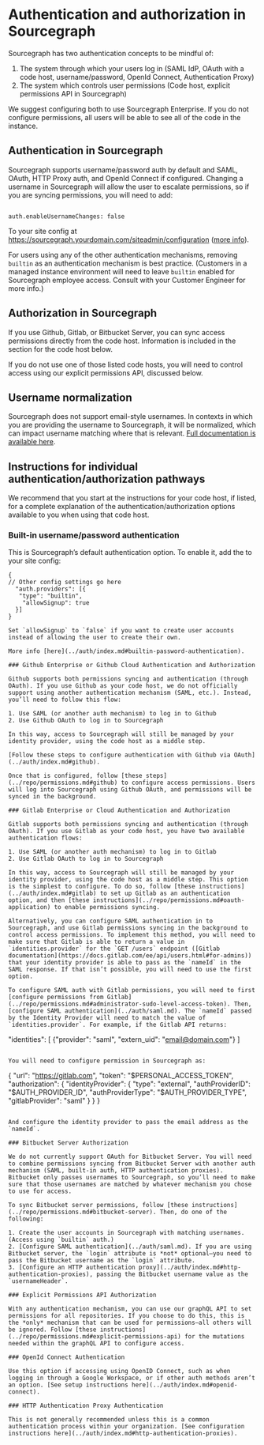 # Authentication and authorization in Sourcegraph

Sourcegraph has two authentication concepts to be mindful of:

1. The system through which your users log in (SAML IdP, OAuth with a code host, username/password, OpenId Connect, Authentication Proxy)
2. The system which controls user permissions (Code host, explicit permissions API in Sourcegraph)

We suggest configuring both to use Sourcegraph Enterprise. If you do not configure permissions, all users will be able to see all of the code in the instance.

## Authentication in Sourcegraph

Sourcegraph supports username/password auth by default and SAML, OAuth, HTTP Proxy auth, and OpenId Connect if configured. Changing a username in Sourcegraph will allow the user to escalate permissions, so if you are syncing permissions, you will need to add:

```

auth.enableUsernameChanges: false

```

To your site config at https://sourcegraph.yourdomain.com/siteadmin/configuration ([more info](./site_config.md#view-and-edit-site-configuration)). 

For users using any of the other authentication mechanisms, removing `builtin` as an authentication mechanism is best practice. (Customers in a managed instance environment will need to leave `builtin` enabled for Sourcegraph employee access. Consult with your Customer Engineer for more info.)

## Authorization in Sourcegraph

If you use Github, Gitlab, or Bitbucket Server, you can sync access permissions directly from the code host. Information is included in the section for the code host below. 

If you do not use one of those listed code hosts, you will need to control access using our explicit permissions API, discussed below.

## Username normalization

Sourcegraph does not support email-style usernames. In contexts in which you are providing the username to Sourcegraph, it will be normalized, which can impact username matching where that is relevant. [Full documentation is available here](../auth/index.md#username-normalization).

## Instructions for individual authentication/authorization pathways

We recommend that you start at the instructions for your code host, if listed, for a complete explanation of the authentication/authorization options available to you when using that code host.

### Built-in username/password authentication

This is Sourcegraph’s default authentication option. To enable it, add the to your site config:

```
{
// Other config settings go here
  "auth.providers": [{
​   "type": "builtin",
    "allowSignup": true 
  }]
}

Set `allowSignup` to `false` if you want to create user accounts instead of allowing the user to create their own.

More info [here](../auth/index.md#builtin-password-authentication). 

### Github Enterprise or Github Cloud Authentication and Authorization

Github supports both permissions syncing and authentication (through OAuth). If you use Github as your code host, we do not officially support using another authentication mechanism (SAML, etc.). Instead, you’ll need to follow this flow:

1. Use SAML (or another auth mechanism) to log in to Github
2. Use Github OAuth to log in to Sourcegraph

In this way, access to Sourcegraph will still be managed by your identity provider, using the code host as a middle step.

[Follow these steps to configure authentication with Github via OAuth](../auth/index.md#github). 

Once that is configured, follow [these steps](../repo/permissions.md#github) to configure access permissions. Users will log into Sourcegraph using Github OAuth, and permissions will be synced in the background.

### Gitlab Enterprise or Cloud Authentication and Authorization

Gitlab supports both permissions syncing and authentication (through OAuth). If you use Gitlab as your code host, you have two available authentication flows:

1. Use SAML (or another auth mechanism) to log in to Gitlab
2. Use Gitlab OAuth to log in to Sourcegraph

In this way, access to Sourcegraph will still be managed by your identity provider, using the code host as a middle step. This option is the simplest to configure. To do so, follow [these instructions](../auth/index.md#gitlab) to set up Gitlab as an authentication option, and then [these instructions](../repo/permissions.md#oauth-application) to enable permissions syncing.

Alternatively, you can configure SAML authentication in to Sourcegraph, and use Gitlab permissions syncing in the background to control access permissions. To implement this method, you will need to make sure that Gitlab is able to return a value in `identities.provider` for the `GET /users` endpoint ([Gitlab documentation](https://docs.gitlab.com/ee/api/users.html#for-admins)) that your identity provider is able to pass as the `nameId` in the SAML response. If that isn’t possible, you will need to use the first option. 

To configure SAML auth with Gitlab permissions, you will need to first [configure permissions from Gitlab](../repo/permissions.md#administrator-sudo-level-access-token). Then, [configure SAML authentication](../auth/saml.md). The `nameId` passed by the Identity Provider will need to match the value of `identities.provider`. For example, if the Gitlab API returns:

```
"identities": [
   {"provider": "saml", "extern_uid": "email@domain.com"}
   ]
```

You will need to configure permission in Sourcegraph as:

```
{
 "url": "https://gitlab.com",
 "token": "$PERSONAL_ACCESS_TOKEN",
 "authorization": {
  "identityProvider": {
   "type": "external",
   "authProviderID": "$AUTH_PROVIDER_ID",
   "authProviderType": "$AUTH_PROVIDER_TYPE",
   "gitlabProvider": "saml"
  }
 }
}
```

And configure the identity provider to pass the email address as the `nameId`. 

### Bitbucket Server Authorization

We do not currently support OAuth for Bitbucket Server. You will need to combine permissions syncing from Bitbucket Server with another auth mechanism (SAML, built-in auth, HTTP authentication proxies). Bitbucket only passes usernames to Sourcegraph, so you’ll need to make sure that those usernames are matched by whatever mechanism you chose to use for access.

To sync Bitbucket server permissions, follow [these instructions](../repo/permissions.md#bitbucket-server). Then, do one of the following:

1. Create the user accounts in Sourcegraph with matching usernames. (Access using `builtin` auth.)
2. [Configure SAML authentication](../auth/saml.md). If you are using Bitbucket server, the `login` attribute is *not* optional—you need to pass the Bitbucket username as the `login` attribute. 
3. [Configure an HTTP authentication proxy](../auth/index.md#http-authentication-proxies), passing the Bitbucket username value as the `usernameHeader`. 

### Explicit Permissions API Authorization

With any authentication mechanism, you can use our graphQL API to set permissions for all repositories. If you choose to do this, this is the *only* mechanism that can be used for permissions—all others will be ignored. Follow [these instructions](../repo/permissions.md#explicit-permissions-api) for the mutations needed within the graphQL API to configure access.

### OpenId Connect Authentication

Use this option if accessing using OpenID Connect, such as when logging in through a Google Workspace, or if other auth methods aren’t an option. [See setup instructions here](../auth/index.md#openid-connect). 

### HTTP Authentication Proxy Authentication

This is not generally recommended unless this is a common authentication process within your organization. [See configuration instructions here](../auth/index.md#http-authentication-proxies). 
